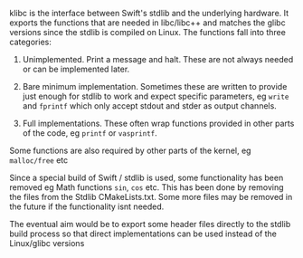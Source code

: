 klibc is the interface between Swift's stdlib and the underlying hardware.
It exports the functions that are needed in libc/libc++ and matches the glibc
versions since the stdlib is compiled on Linux. The functions fall into three
categories:

1. Unimplemented. Print a message and halt. These are not always needed or can
be implemented later.

2. Bare minimum implementation. Sometimes these are written to provide just
enough for stdlib to work and expect specific parameters, eg `write` and
`fprintf` which only accept stdout and stder as output channels.

3. Full implementations. These often wrap functions provided in other parts
of the code, eg `printf` or `vasprintf`.


Some functions are also required by other parts of the kernel, eg `malloc/free`
etc

Since a special build of Swift / stdlib is used, some functionality has been
removed eg Math functions `sin`, `cos` etc. This has been done by removing the
files from the Stdlib CMakeLists.txt. Some more files may be removed in the
future if the functionality isnt needed.


The eventual aim would be to export some header files directly to the stdlib
build process so that direct implementations can be used instead of the
Linux/glibc versions
